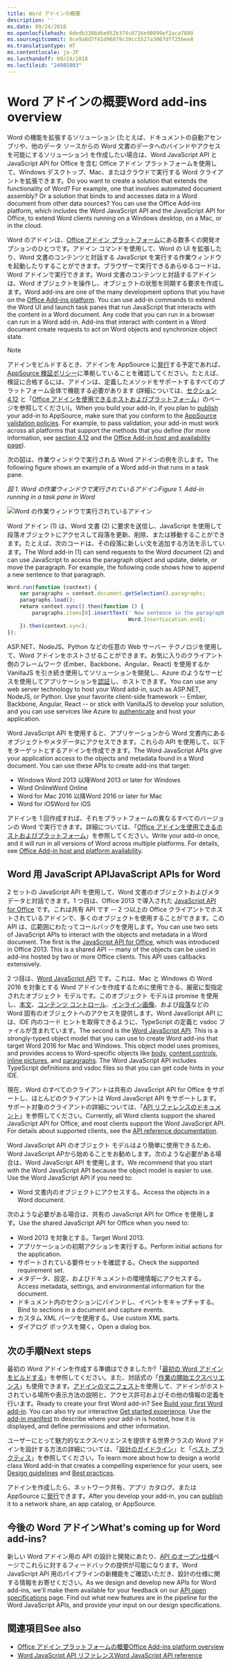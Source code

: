 ```yaml
---
title: Word アドインの概要
description: ''
ms.date: 09/24/2018
ms.openlocfilehash: 6dedb3386d6e052b374c8716e90899ef2aca7880
ms.sourcegitcommit: 8ce9a8d7f41d96879c39cc5527a3007dff25bee8
ms.translationtype: HT
ms.contentlocale: ja-JP
ms.lasthandoff: 09/24/2018
ms.locfileid: "24985803"
---
```

# <a name="word-add-ins-overview"></a><span data-ttu-id="e85a4-102">Word アドインの概要</span><span class="sxs-lookup"><span data-stu-id="e85a4-102">Word add-ins overview</span></span>

<span data-ttu-id="e85a4-p101">Word の機能を拡張するソリューション (たとえば、ドキュメントの自動アセンブリや、他のデータ ソースからの Word 文書のデータへのバインドやアクセスを可能にするソリューション) を作成したい場合は、Word JavaScript API と JavaScript API for Office を含む Office アドイン プラットフォームを使用して、Windows デスクトップ、Mac、またはクラウドで実行する Word クライアントを拡張できます。</span><span class="sxs-lookup"><span data-stu-id="e85a4-p101">Do you want to create a solution that extends the functionality of Word? For example, one that involves automated document assembly? Or a solution that binds to and accesses data in a Word document from other data sources? You can use the Office Add-ins platform, which includes the Word JavaScript API and the JavaScript API for Office, to extend Word clients running on a Windows desktop, on a Mac, or in the cloud.</span></span>

<span data-ttu-id="e85a4-p102">Word のアドインは、[Office アドイン プラットフォーム](../overview/office-add-ins.md)にある数多くの開発オプションのひとつです。アドイン コマンドを使用して、Word の UI を拡張したり、Word 文書のコンテンツと対話する JavaScript を実行する作業ウィンドウを起動したりすることができます。ブラウザーで実行できるあらゆるコードは、Word アドインで実行できます。Word 文書のコンテンツと対話するアドインは、Word オブジェクトを操作し、オブジェクトの状態を同期する要求を作成します。</span><span class="sxs-lookup"><span data-stu-id="e85a4-p102">Word add-ins are one of the many development options that you have on the [Office Add-ins platform](../overview/office-add-ins.md). You can use add-in commands to extend the Word UI and launch task panes that run JavaScript that interacts with the content in a Word document. Any code that you can run in a browser can run in a Word add-in. Add-ins that interact with content in a Word document create requests to act on Word objects and synchronize object state.</span></span> 

> [!NOTE]
> <span data-ttu-id="e85a4-p103">アドインをビルドするとき、アドインを AppSource に[発行](../publish/publish.md)する予定であれば、[AppSource 検証ポリシー](https://docs.microsoft.com/office/dev/store/validation-policies)に準拠していることを確認してください。たとえば、検証に合格するには、アドインは、定義したメソッドをサポートするすべてのプラットフォーム全体で機能する必要があります (詳細については、[セクション 4.12](https://docs.microsoft.com/office/dev/store/validation-policies#4-apps-and-add-ins-behave-predictably) と「[Office アドインを使用できるホストおよびプラットフォーム](../overview/office-add-in-availability.md)」のページを参照してください)。</span><span class="sxs-lookup"><span data-stu-id="e85a4-p103">When you build your add-in, if you plan to [publish](../publish/publish.md) your add-in to AppSource, make sure that you conform to the [AppSource validation policies](https://docs.microsoft.com/office/dev/store/validation-policies). For example, to pass validation, your add-in must work across all platforms that support the methods that you define (for more information, see [section 4.12](https://docs.microsoft.com/office/dev/store/validation-policies#4-apps-and-add-ins-behave-predictably) and the [Office Add-in host and availability page](../overview/office-add-in-availability.md)).</span></span>

<span data-ttu-id="e85a4-113">次の図は、作業ウィンドウで実行される Word アドインの例を示します。</span><span class="sxs-lookup"><span data-stu-id="e85a4-113">The following figure shows an example of a Word add-in that runs in a task pane.</span></span>

<span data-ttu-id="e85a4-114">*図 1. Word の作業ウィンドウで実行されているアドイン*</span><span class="sxs-lookup"><span data-stu-id="e85a4-114">*Figure 1. Add-in running in a task pane in Word*</span></span>

![Word の作業ウィンドウで実行されているアドイン](../images/word-add-in-show-host-client.png)

<span data-ttu-id="e85a4-p104">Word アドイン (1) は、Word 文書 (2) に要求を送信し、JavaScript を使用して段落オブジェクトにアクセスして段落を更新、削除、または移動することができます。たとえば、次のコードは、その段落に新しい文を追加する方法を示しています。</span><span class="sxs-lookup"><span data-stu-id="e85a4-p104">The Word add-in (1) can send requests to the Word document (2) and can use JavaScript to access the paragraph object and update, delete, or move the paragraph. For example, the following code shows how to append a new sentence to that paragraph.</span></span>

```js
Word.run(function (context) {
    var paragraphs = context.document.getSelection().paragraphs;
    paragraphs.load();
    return context.sync().then(function () {
        paragraphs.items[0].insertText(' New sentence in the paragraph.',
                                       Word.InsertLocation.end);
    }).then(context.sync);
});

```

<span data-ttu-id="e85a4-p105">ASP.NET、NodeJS、Python などの任意の Web サーバー テクノロジを使用して、Word アドインをホストさせることができます。お気に入りのクライアント側のフレームワーク (Ember、Backbone、Angular、React) を使用するか VanillaJS を引き続き使用してソリューションを開発し、Azure のようなサービスを使用してアプリケーションを[認証](../develop/use-the-oauth-authorization-framework-in-an-office-add-in.md)し、ホストできます。</span><span class="sxs-lookup"><span data-stu-id="e85a4-p105">You can use any web server technology to host your Word add-in, such as ASP.NET, NodeJS, or Python. Use your favorite client-side framework -- Ember, Backbone, Angular, React -- or stick with VanillaJS to develop your solution, and you can use services like Azure to [authenticate](../develop/use-the-oauth-authorization-framework-in-an-office-add-in.md) and host your application.</span></span>

<span data-ttu-id="e85a4-p106">Word JavaScript API を使用すると、アプリケーションから Word 文書内にあるオブジェクトやメタデータにアクセスできます。これらの API を使用して、以下をターゲットとするアドインを作成できます。</span><span class="sxs-lookup"><span data-stu-id="e85a4-p106">The Word JavaScript APIs give your application access to the objects and metadata found in a Word document. You can use these APIs to create add-ins that target:</span></span>

* <span data-ttu-id="e85a4-122">Windows Word 2013 以降</span><span class="sxs-lookup"><span data-stu-id="e85a4-122">Word 2013 or later for Windows</span></span>
* <span data-ttu-id="e85a4-123">Word Online</span><span class="sxs-lookup"><span data-stu-id="e85a4-123">Word Online</span></span>
* <span data-ttu-id="e85a4-124">Word for Mac 2016 以降</span><span class="sxs-lookup"><span data-stu-id="e85a4-124">Word 2016 or later for Mac</span></span>
* <span data-ttu-id="e85a4-125">Word for iOS</span><span class="sxs-lookup"><span data-stu-id="e85a4-125">Word for iOS</span></span>

<span data-ttu-id="e85a4-p107">アドインを 1 回作成すれば、それをプラットフォームの異なるすべてのバージョンの Word で実行できます。詳細については、「[Office アドインを使用できるホストおよびプラットフォーム](../overview/office-add-in-availability.md)」を参照してください。</span><span class="sxs-lookup"><span data-stu-id="e85a4-p107">Write your add-in once, and it will run in all versions of Word across multiple platforms. For details, see [Office Add-in host and platform availability](../overview/office-add-in-availability.md).</span></span>

## <a name="javascript-apis-for-word"></a><span data-ttu-id="e85a4-128">Word 用 JavaScript API</span><span class="sxs-lookup"><span data-stu-id="e85a4-128">JavaScript APIs for Word</span></span>

<span data-ttu-id="e85a4-p108">2 セットの JavaScript API を使用して、Word 文書のオブジェクトおよびメタデータと対話できます。1 つ目は、Office 2013 で導入された [JavaScript API for Office](https://docs.microsoft.com/javascript/office/javascript-api-for-office?view=office-js?product=word) です。これは共有 API です -- 2 つ以上の Office クライアントでホストされているアドインで、多くのオブジェクトを使用することができます。この API は、広範囲にわたってコールバックを使用します。</span><span class="sxs-lookup"><span data-stu-id="e85a4-p108">You can use two sets of JavaScript APIs to interact with the objects and metadata in a Word document. The first is the [JavaScript API for Office](https://docs.microsoft.com/javascript/office/javascript-api-for-office?view=office-js?product=word), which was introduced in Office 2013. This is a shared API -- many of the objects can be used in add-ins hosted by two or more Office clients. This API uses callbacks extensively.</span></span>

<span data-ttu-id="e85a4-p109">2 つ目は、[Word JavaScript API](https://docs.microsoft.com/javascript/office/overview/word-add-ins-reference-overview?view=office-js) です。これは、Mac と Windows の Word 2016 を対象とする Word アドインを作成するために使用できる、厳密に型指定されたオブジェクト モデルです。このオブジェクト モデルは promise を使用し、[本文](https://docs.microsoft.com/javascript/api/word/word.body?view=office-js)、[コンテンツ コントロール](https://docs.microsoft.com/javascript/api/word/word.contentcontrol?view=office-js)、[インライン画像](https://docs.microsoft.com/javascript/api/word/word.inlinepicture?view=office-js)、および[段落](https://docs.microsoft.com/javascript/api/word/word.paragraph?view=office-js)などの Word 固有のオブジェクトへのアクセスを提供します。Word JavaScript API には、IDE 内のコード ヒントを取得できるように、TypeScript の定義と vsdoc ファイルが含まれています。</span><span class="sxs-lookup"><span data-stu-id="e85a4-p109">The second is the [Word JavaScript API](https://docs.microsoft.com/javascript/office/overview/word-add-ins-reference-overview?view=office-js). This is a strongly-typed object model that you can use to create Word add-ins that target Word 2016 for Mac and Windows. This object model uses promises, and provides access to Word-specific objects like [body](https://docs.microsoft.com/javascript/api/word/word.body?view=office-js), [content controls](https://docs.microsoft.com/javascript/api/word/word.contentcontrol?view=office-js), [inline pictures](https://docs.microsoft.com/javascript/api/word/word.inlinepicture?view=office-js), and [paragraphs](https://docs.microsoft.com/javascript/api/word/word.paragraph?view=office-js). The Word JavaScript API includes TypeScript definitions and vsdoc files so that you can get code hints in your IDE.</span></span>

<span data-ttu-id="e85a4-p110">現在、Word のすべてのクライアントは共有の JavaScript API for Office をサポートし、ほとんどのクライアントは Word JavaScript API をサポートします。サポート対象のクライアントの詳細については、「[API リファレンスのドキュメント](https://docs.microsoft.com/javascript/office/javascript-api-for-office?view=office-js?product=word)」を参照してください。</span><span class="sxs-lookup"><span data-stu-id="e85a4-p110">Currently, all Word clients support the shared JavaScript API for Office, and most clients support the Word JavaScript API. For details about supported clients, see the [API reference documentation](https://docs.microsoft.com/javascript/office/javascript-api-for-office?view=office-js?product=word).</span></span>

<span data-ttu-id="e85a4-p111">Word JavaScript API のオブジェクト モデルはより簡単に使用できるため、Word JavaScript APから始めることをお勧めします。次のような必要がある場合は、Word JavaScript API を使用します。</span><span class="sxs-lookup"><span data-stu-id="e85a4-p111">We recommend that you start with the Word JavaScript API because the object model is easier to use. Use the Word JavaScript API if you need to:</span></span>

* <span data-ttu-id="e85a4-141">Word 文書内のオブジェクトにアクセスする。</span><span class="sxs-lookup"><span data-stu-id="e85a4-141">Access the objects in a Word document.</span></span>

<span data-ttu-id="e85a4-142">次のような必要がある場合は、共有の JavaScript API for Office を使用します。</span><span class="sxs-lookup"><span data-stu-id="e85a4-142">Use the shared JavaScript API for Office when you need to:</span></span>

* <span data-ttu-id="e85a4-143">Word 2013 を対象とする。</span><span class="sxs-lookup"><span data-stu-id="e85a4-143">Target Word 2013.</span></span>
* <span data-ttu-id="e85a4-144">アプリケーションの初期アクションを実行する。</span><span class="sxs-lookup"><span data-stu-id="e85a4-144">Perform initial actions for the application.</span></span>
* <span data-ttu-id="e85a4-145">サポートされている要件セットを確認する。</span><span class="sxs-lookup"><span data-stu-id="e85a4-145">Check the supported requirement set.</span></span>
* <span data-ttu-id="e85a4-146">メタデータ、設定、およびドキュメントの環境情報にアクセスする。</span><span class="sxs-lookup"><span data-stu-id="e85a4-146">Access metadata, settings, and environmental information for the document.</span></span>
* <span data-ttu-id="e85a4-147">ドキュメント内のセクションにバインドし、イベントをキャプチャする。</span><span class="sxs-lookup"><span data-stu-id="e85a4-147">Bind to sections in a document and capture events.</span></span>
* <span data-ttu-id="e85a4-148">カスタム XML パーツを使用する。</span><span class="sxs-lookup"><span data-stu-id="e85a4-148">Use custom XML parts.</span></span>
* <span data-ttu-id="e85a4-149">ダイアログ ボックスを開く。</span><span class="sxs-lookup"><span data-stu-id="e85a4-149">Open a dialog box.</span></span>

## <a name="next-steps"></a><span data-ttu-id="e85a4-150">次の手順</span><span class="sxs-lookup"><span data-stu-id="e85a4-150">Next steps</span></span>

<span data-ttu-id="e85a4-p112">最初の Word アドインを作成する準備はできましたか?「[最初の Word アドインをビルドする](word-add-ins.md)」を参照してください。また、対話式の「[作業の開始エクスペリエンス](https://docs.microsoft.com/office/dev/add-ins/?product=Word)」も使用できます。[アドインのマニフェスト](../develop/add-in-manifests.md)を使用して、アドインがホストされている場所や表示方法の説明と、アクセス許可およびその他の情報の定義を行います。</span><span class="sxs-lookup"><span data-stu-id="e85a4-p112">Ready to create your first Word add-in? See [Build your first Word add-in](word-add-ins.md). You can also try our interactive [Get started experience](https://docs.microsoft.com/office/dev/add-ins/?product=Word). Use the [add-in manifest](../develop/add-in-manifests.md) to describe where your add-in is hosted, how it is displayed, and define permissions and other information.</span></span>

<span data-ttu-id="e85a4-155">ユーザーにとって魅力的なエクスペリエンスを提供する世界クラスの Word アドインを設計する方法の詳細については、「[設計のガイドライン](../design/add-in-design.md)」と「[ベスト プラクティス](../concepts/add-in-development-best-practices.md)」を参照してください。</span><span class="sxs-lookup"><span data-stu-id="e85a4-155">To learn more about how to design a world class Word add-in that creates a compelling experience for your users, see [Design guidelines](../design/add-in-design.md) and [Best practices](../concepts/add-in-development-best-practices.md).</span></span>

<span data-ttu-id="e85a4-156">アドインを作成したら、ネットワーク共有、アプリ カタログ、または AppSource に[発行](../publish/publish.md)できます。</span><span class="sxs-lookup"><span data-stu-id="e85a4-156">After you develop your add-in, you can [publish](../publish/publish.md) it to a network share, an app catalog, or AppSource.</span></span>

## <a name="whats-coming-up-for-word-add-ins"></a><span data-ttu-id="e85a4-157">今後の Word アドイン</span><span class="sxs-lookup"><span data-stu-id="e85a4-157">What's coming up for Word add-ins?</span></span>

<span data-ttu-id="e85a4-p113">新しい Word アドイン用の API の設計と開発にあたり、[API のオープン仕様](https://docs.microsoft.com/javascript/office/openspec?view=office-js)ページでこれらに対するフィードバックの提供が可能になります。Word JavaScript API 用のパイプラインの新機能をご確認いただき、設計の仕様に関する情報をお寄せください。</span><span class="sxs-lookup"><span data-stu-id="e85a4-p113">As we design and develop new APIs for Word add-ins, we'll make them available for your feedback on our [API open specifications](https://docs.microsoft.com/javascript/office/openspec?view=office-js) page. Find out what new features are in the pipeline for the Word JavaScript APIs, and provide your input on our design specifications.</span></span>

## <a name="see-also"></a><span data-ttu-id="e85a4-160">関連項目</span><span class="sxs-lookup"><span data-stu-id="e85a4-160">See also</span></span>

* [<span data-ttu-id="e85a4-161">Office アドイン プラットフォームの概要</span><span class="sxs-lookup"><span data-stu-id="e85a4-161">Office Add-ins platform overview</span></span>](../overview/office-add-ins.md)
* [<span data-ttu-id="e85a4-162">Word JavaScript API リファレンス</span><span class="sxs-lookup"><span data-stu-id="e85a4-162">Word JavaScript API reference</span></span>](https://docs.microsoft.com/javascript/office/overview/word-add-ins-reference-overview?view=office-js)

